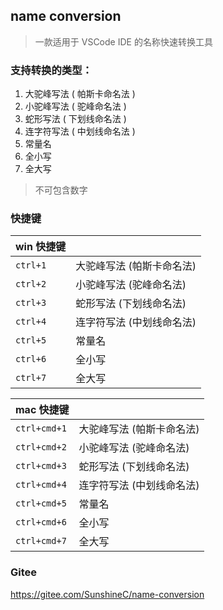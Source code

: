 ## name conversion

> 一款适用于 VSCode IDE 的名称快速转换工具

### 支持转换的类型：

1. 大驼峰写法 ( 帕斯卡命名法 )
2. 小驼峰写法 ( 驼峰命名法 )
3. 蛇形写法 ( 下划线命名法 )
4. 连字符写法 ( 中划线命名法 )
5. 常量名
6. 全小写
7. 全大写

> 不可包含数字

### 快捷键

| win 快捷键 |                           |
| ---------- | ------------------------- |
| `ctrl+1`   | 大驼峰写法 (帕斯卡命名法) |
| `ctrl+2`   | 小驼峰写法 (驼峰命名法)   |
| `ctrl+3`   | 蛇形写法 (下划线命名法)   |
| `ctrl+4`   | 连字符写法 (中划线命名法) |
| `ctrl+5`   | 常量名                    |
| `ctrl+6`   | 全小写                    |
| `ctrl+7`   | 全大写                    |

| mac 快捷键   |                           |
| ------------ | ------------------------- |
| `ctrl+cmd+1` | 大驼峰写法 (帕斯卡命名法) |
| `ctrl+cmd+2` | 小驼峰写法 (驼峰命名法)   |
| `ctrl+cmd+3` | 蛇形写法 (下划线命名法)   |
| `ctrl+cmd+4` | 连字符写法 (中划线命名法) |
| `ctrl+cmd+5` | 常量名                    |
| `ctrl+cmd+6` | 全小写                    |
| `ctrl+cmd+7` | 全大写                    |

### Gitee
https://gitee.com/SunshineC/name-conversion